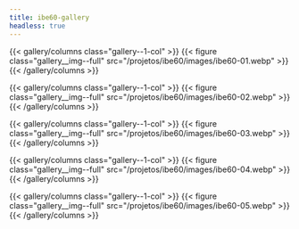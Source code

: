```yaml
---
title: ibe60-gallery
headless: true
---
```


{{< gallery/columns class="gallery--1-col" >}}
  {{< figure class="gallery__img--full" src="/projetos/ibe60/images/ibe60-01.webp" >}}
{{< /gallery/columns >}}

{{< gallery/columns class="gallery--1-col" >}}
  {{< figure class="gallery__img--full" src="/projetos/ibe60/images/ibe60-02.webp" >}}
{{< /gallery/columns >}}

{{< gallery/columns class="gallery--1-col" >}}
  {{< figure class="gallery__img--full" src="/projetos/ibe60/images/ibe60-03.webp" >}}
{{< /gallery/columns >}}

{{< gallery/columns class="gallery--1-col" >}}
  {{< figure class="gallery__img--full" src="/projetos/ibe60/images/ibe60-04.webp" >}}
{{< /gallery/columns >}}

{{< gallery/columns class="gallery--1-col" >}}
  {{< figure class="gallery__img--full" src="/projetos/ibe60/images/ibe60-05.webp" >}}
{{< /gallery/columns >}}
